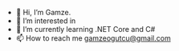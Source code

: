 - 👋 Hi, I’m Gamze.
- 👀 I’m interested in 
- 🌱 I’m currently learning .NET Core and C#
- 📫 How to reach me gamzeogutcu@gmail.com

<!---
gamzeogutcu/gamzeogutcu is a ✨ special ✨ repository because its `README.md` (this file) appears on your GitHub profile.
You can click the Preview link to take a look at your changes.
--->
